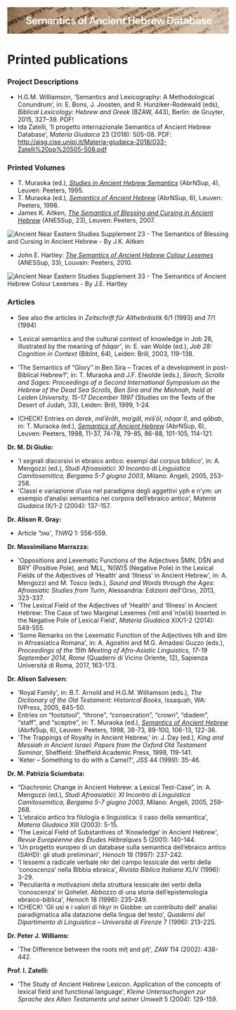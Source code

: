 <html><body><img id="banner" src="../../images/banners/banner.png" alt="banner" /></body></html>

# Printed publications


### Project Descriptions

* H.G.M. Williamson, 
‘Semantics and Lexicography: A Methodological Conundrum’, in: E. Bons, J. Joosten, and R. Hunziker-Rodewald (eds), 
<i>Biblical Lexicology: Hebrew and Greek</i> (BZAW, 443), Berlin: de Gruyter, 2015, 327–39. PDF!
* Ida Zatelli, ‘Il progetto internazionale Semantics of Ancient Hebrew Database’, <i>Materia Giudaica</i> 23 (2018): 505-08. PDF:
http://aisg.cise.unipi.it/Materia-giudaica-2018/033-Zatelli%20pp%20505-508.pdf


### Printed Volumes

* T. Muraoka (ed.), [<i>Studies in Ancient Hebrew Semantics</i>](https://www.peeters-leuven.be/detail.php?search_key=9789068317558&series_number_str=4&lang=en) 
(AbrNSup, 4), Leuven: Peeters, 1995.
* T. Muraoka (ed.), [<i>Semantics of Ancient Hebrew</i>](https://www.peeters-leuven.be/detail.php?search_key=9789042905924&series_number_str=6&lang=en) 
(AbrNSup, 6), Leuven: Peeters, 1998.
* James K. Aitken,
[<i>The Semantics of Blessing and Cursing in Ancient Hebrew</i>](https://www.peeters-leuven.be/detail.php?search_key=9789042918962&series_number_str=23&lang=en) 
(ANESSup, 23), Leuven: Peeters, 2007.

![Ancient Near Eastern Studies Supplement 23 - The Semantics of Blessing and Cursing in Ancient Hebrew - By J.K. Aitken](Aitken_Semantics_Blessing_Cursing_Peeters.jpg)

* John E. Hartley:
[<i>The Semantics of Ancient Hebrew Colour Lexemes</i>](https://www.peeters-leuven.be/detail.php?search_key=9789042923119&series_number_str=33&lang=en) (ANESSup, 33), Louvain: Peeters, 2010.

![Ancient Near Eastern Studies Supplement 33 - The Semantics of Ancient Hebrew Colour Lexemes - By J.E. Hartley](Hartley_Semantics_Colour_Lexemes_Peeters.jpg)


### Articles

- See also the articles in <i>Zeitschrift für Althebräistik</i> 6/1 (1993) and 7/1 (1994)



- ‘Lexical semantics and the cultural context of knowledge in Job 28, illustrated by the meaning of <i>ḥāqar’</i>, 
in: E. van Wolde (ed.), <i>Job 28: Cognition in Context</i> (BibInt, 64), Leiden: Brill, 2003, 119-138.
- ‘The Semantics of “Glory” in Ben Sira – Traces of a development in post-Biblical Hebrew?’, in: T. Muraoka and J.F. Elwolde (eds.),
 <i>Sirach, Scrolls and Sages: Proceedings of a Second International Symposium on the Hebrew of the Dead Sea Scrolls, 
 Ben Sira and the Mishnah, held at Leiden University, 15-17 December 1997</i> 
 (Studies on the Texts of the Desert of Judah, 33), Leiden: Brill, 1999, 1-24.
- !CHECK! Entries on <i>derek</i>, <i>mĕʾērāh</i>, <i>maʿgāl</i>, <i>mišʿōl</i>, <i>nāqar II</i>, and <i>qābab</i>, in: 
T. Muraoka (ed.), [<i>Semantics of Ancient Hebrew</i>](https://www.peeters-leuven.be/detail.php?search_key=9789042905924&series_number_str=6&lang=en) 
(AbrNSup, 6), Leuven: Peeters, 1998, 11-37, 74-78, 79-85, 86-88, 101-105, 114-121.

<b>Dr. M. Di Giulio:</b>
- 'I segnali discorsivi in ebraico antico: esempi dal corpus biblico', in: A. Mengozzi (ed.), <i>Studi Afroasiatici: XI Incontro di Linguistica Camitosemitica, Bergamo 5-7 giugno 2003</i>, Milano: Angeli, 2005, 253-258.
- 'Classi e variazione d’uso nel paradigma degli aggettivi yph e n’ym: un esempio d’analisi semantica nei corpora dell’ebraico antico', 
<i>Materia Giudaica</i> IX/1-2 (2004): 137-157.

<b>Dr. Alison R. Gray:</b>
- Article ‘גאל’, <i>ThWQ</i> 1: 556-559.


<b>Dr. Massimiliano Marrazza:</b>
- 'Oppositions and Lexematic Functions of the Adjectives ŠMN, DŠN and BRYʾ (Positive Pole), and ʾMLL, ʾN(W)Š (Negative Pole) in the Lexical Fields of the Adjectives of ‘Health’ and ‘Illness’ in Ancient Hebrew', 
in: A. Mengozzi and M. Tosco (eds.), <i>Sound and Words through the Ages: Afroasiatic Studies from Turin</i>, 
Alessandria: Edizioni dell'Orso, 2013, 323-337.
- 'The Lexical Field of the Adjectives of ‘Health’ and ‘Illness’ in Ancient Hebrew: The Case of two Marginal Lexemes (ʾmll and ʾn(w)š) Inserted in the Negative Pole of Lexical Field', 
<i>Materia Giudaica</i> XIX/1-2 (2014): 549-555.
- 'Some Remarks on the Lexematic Function of the Adjectives ḥlh and šlm in Afroasiatica Romana', 
in: A. Agostini and M.G. Amadasi Guzzo (eds.), <i>Proceedings of the 15th Meeting of Afro-Asiatic Linguistics, 17-19 September 2014, Rome</i> (Quaderni di Vicino Oriente, 12), Sapienza Università di Roma, 2017, 163-173.

<b>Dr. Alison Salvesen:</b>
- 'Royal Family', in: B.T. Arnold and H.G.M. Williamson (eds.), <i>The Dictionary of the Old Testament: Historical Books</i>, 
Issaquah, WA: IVPress, 2005, 845-50.
- Entries on “footstool”, “throne”, “consecration”, “crown”, “diadem”, “staff”, and “sceptre”, 
in: T. Muraoka (ed.), [<i>Semantics of Ancient Hebrew</i>](https://www.peeters-leuven.be/detail.php?search_key=9789042905924&series_number_str=6&lang=en) 
(AbrNSup, 6), Leuven: Peeters, 1998, 38-73, 89-100, 106-13, 122-36.
- 'The Trappings of Royalty in Ancient Hebrew,' in: J. Day (ed.), 
<i>King and Messiah in Ancient Israel: Papers from the Oxford Old Testament Seminar</i>, 
Sheffield: Sheffield Academic Press, 1998, 119-141.
- 'Keter – Something to do with a Camel?', <i>JSS </i>44 (1999): 35-46.

<b>Dr. M. Patrizia Sciumbata:</b>
- “Diachronic Change in Ancient Hebrew: a Lexical Test-Case”, 
in: A. Mengozzi (ed.), <i>Studi Afroasiatici: XI Incontro di Linguistica Camitosemitica, Bergamo 5-7 giugno 2003</i>, Milano: Angeli, 2005, 259-268.
- 'L’ebraico antico tra filologia e linguistica: il caso della semantica', <i>Materia Giudaica</i> XIII (2003): 5-15.
- 'The Lexical Field of Substantives of ‘Knowledge’ in Ancient Hebrew', 
<i>Revue Européenne des Études Hébraïques</i> 5 (2001): 140-144.
- 'Un progetto europeo di un database sulla semantica dell’ebraico antico (SAHD): gli studi preliminari', 
<i>Henoch</i> 19 (1997): 237-242.
- 'I lessemi a radicale verbale nkr del campo lessicale dei verbi della ‘conoscenza’ nella Bibbia ebraica', 
<i>Rivista Biblica Italiana</i> XLIV (1996): 3-29.
- 'Peculiarità e motivazioni della struttura lessicale dei verbi della ‘conoscenza’ in Qohelet. Abbozzo di una storia dell’epistemologia ebraico-biblica', 
<i>Henoch</i> 18 (1996): 235-249.
- !CHECK! 'Gli usi e i valori di hkyr in Giobbe: un contributo dell’ analisi paradigmatica alla datazione della lingua del testo', 
<i>Quaderni del Dipartimento di Linguistica – Università di Firenze</i> 7 (1996): 213-225.

<b>Dr. Peter J. Williams:</b>
- 'The Difference between the roots mlṭ and plṭ', <i>ZAW</i> 114 (2002): 438-442.

<b>Prof. I. Zatelli:</b>
- 'The Study of Ancient Hebrew Lexicon. Application of the concepts of lexical field and functional language', 
<i>Kleine Untersuchungen zur Sprache des Alten Testaments und seiner Umwelt</i> 5 (2004): 129-159.
